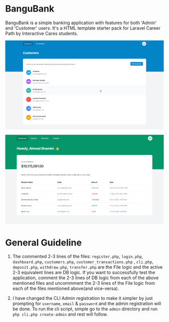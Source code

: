 # BanguBank

BanguBank is a simple banking application with features for both 'Admin' and 'Customer' users. It's a HTML template starter pack for Laravel Career Path by Interactive Cares students.

![Admin View](screenshots/admin_preview.png)

![Customer View](screenshots/customers_preview.png)

# General Guideline

1. The commented 2-3 lines of the files: `register.php`, `login.php`, `dashboard.php`, `customers.php`, `customer_transactions.php` , `cli.php`, `deposit.php`, `withdraw.php`, `transfer.php` are the File logic and the active 2-3 equivalent lines are DB logic. If you want to successfully test the application, comment the 2-3 lines of DB logic from each of the above mentioned files and uncommment the 2-3 lines of the File logic from each of the files mentioned above(and vice-versa).

2. I have changed the CLI Admin registration to make it simpler by just prompting for `username`, `email` & `password` and the admin registration will be done. To run the cli script, simple go to the `admin` directory and run `php cli.php create-admin` and rest will follow.

